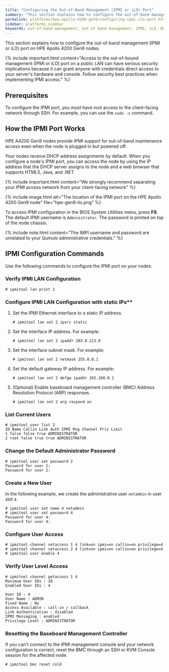 ```yaml
---
title: "Configuring the Out-of-Band Management (IPMI or iLO) Port"
summary: "This section explains how to configure the out-of-band management (IPMI or iLO) port on HPE Apollo 4200 Gen9 nodes."
permalink: platforms/hpe-apollo-4200-gen9/configuring-ipmi-ilo-port.html
sidebar: platforms_sidebar
keywords: out-of-band management, out of band management, IPMI, iLO, DHCP, network, networking, LAN, ipmitool
---
```


This section explains how to configure the out-of-band management (IPMI or iLO) port on HPE Apollo 4200 Gen9 nodes.

{% include important.html content="Access to the out-of-bound management (IPMI or iLO) port on a public LAN can have serious security implications because it can grant anyone with credentials direct access to your server's hardware and console. Follow security best practices when implementing IPMI access." %}

## Prerequisites
To configure the IPMI port, you must have root access to the client-facing network through SSH. For example, you can use the `sudo -s` command.

## How the IPMI Port Works
HPE A4200 Gen9 nodes provide IPMI support for out-of-band maintenance access even when the node is plugged in but powered off.

Your nodes receive DHCP address assignments by default. When you configure a node's IPMI port, you can access the node by using the IP address that the DHCP server assigns to the node and a web browser that supports HTML5, Java, and .NET

{% include important.html content="We strongly recommend separating your IPMI access network from your client-facing network" %}

{% include image.html alt="The location of the IPMI port on the HPE Apollo 4200 Gen9 node" file="hpe-gen9-ilo.png" %}

To access IPMI configuration in the BIOS System Utilities menu, press **F9**. The default IPMI username is `Administrator`. The password is printed on top of the node chassis.

{% include note.html content="The IMPI username and password are unrelated to your Qumulo administrative credentials." %}

## IPMI Configuration Commands

Use the following commands to configure the IPMI port on your nodes.

### Verify IPMI LAN Configuration

```
# ipmitool lan print 2
```

### Configure IPMI LAN Configuration with static IPs**

1. Set the IPMI Ethernet interface to a static IP address.

   ```
   # ipmitool lan set 2 ipsrc static
   ```

1. Set the interface IP address. For example:

   ```
   # ipmitool lan set 2 ipaddr 203.0.113.0
   ```

1. Set the interface subnet mask. For example:

   ```
   # ipmitool lan set 2 netmask 255.0.0.1
   ```

1. Set the default gateway IP address. For example:
   
   ```
   # ipmitool lan set 2 defgw ipaddr 192.168.0.1
   ```

1. (Optional) Enable baseboard management controller (BMC) Address Resolution Protocol (ARP) responses.

   ```
   # ipmitool lan set 2 arp respond on
   ```


### List Current Users

```
# ipmitool user list 2
ID Name Callin Link Auth IPMI Msg Channel Priv Limit
1 false false true ADMINISTRATOR
2 root false true true ADMINISTRATOR
```

### Change the Default Administrator Password

```
# ipmitool user set password 2
Password for user 2:
Password for user 2:
```

### Create a New User

In the following example, we create the administrative user `netadmin` in user slot `4`.

```
# ipmitool user set name 4 netadmin
# ipmitool user set password 4
Password for user 4:
Password for user 4:
```

### Configure User Access

```
# ipmitool channel setaccess 1 4 link=on ipmi=on callin=on privilege=4
# ipmitool channel setaccess 2 4 link=on ipmi=on callin=on privilege=4
# ipmitool user enable 4
```

### Verify User Level Access

```
# ipmitool channel getaccess 1 4
Maximum User IDs : 10
Enabled User IDs : 4

User ID : 4
User Name : ADMIN
Fixed Name : No
Access Available : call-in / callback
Link Authentication : disabled
IPMI Messaging : enabled
Privilege Level : ADMINISTRATOR
```

### Resetting the Baseboard Management Controller

If you can't connect to the IPMI management console and your network configuration is correct, reset the BMC through an SSH or KVM Console session for the affected node.

```
# ipmitool bmc reset cold
```
